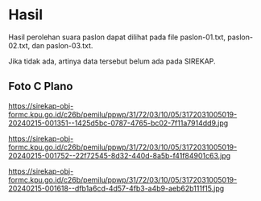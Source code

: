 # Hasil

Hasil perolehan suara paslon dapat dilihat pada file paslon-01.txt, paslon-02.txt, dan paslon-03.txt.

Jika tidak ada, artinya data tersebut belum ada pada SIREKAP.

## Foto C Plano

https://sirekap-obj-formc.kpu.go.id/c26b/pemilu/ppwp/31/72/03/10/05/3172031005019-20240215-001351--1425d5bc-0787-4765-bc02-7f11a7914dd9.jpg

https://sirekap-obj-formc.kpu.go.id/c26b/pemilu/ppwp/31/72/03/10/05/3172031005019-20240215-001752--22f72545-8d32-440d-8a5b-f41f84901c63.jpg

https://sirekap-obj-formc.kpu.go.id/c26b/pemilu/ppwp/31/72/03/10/05/3172031005019-20240215-001618--dfb1a6cd-4d57-4fb3-a4b9-aeb62b111f15.jpg
